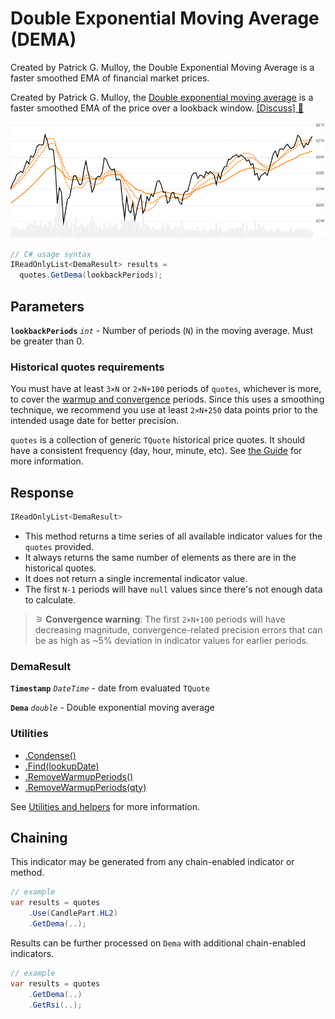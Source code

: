 # Double Exponential Moving Average (DEMA)

 Created by Patrick G. Mulloy, the Double Exponential Moving Average is a faster smoothed EMA of financial market prices.



Created by Patrick G. Mulloy, the [Double exponential moving average](https://en.wikipedia.org/wiki/Double_exponential_moving_average) is a faster smoothed EMA of the price over a lookback window.
[[Discuss] &#128172;](https://github.com/DaveSkender/Stock.Indicators/discussions/807 "Community discussion about this indicator")

![chart for Dema](../assets/charts/Dema.png)

```csharp
// C# usage syntax
IReadOnlyList<DemaResult> results =
  quotes.GetDema(lookbackPeriods);
```

## Parameters

**`lookbackPeriods`** _`int`_ - Number of periods (`N`) in the moving average.  Must be greater than 0.

### Historical quotes requirements

You must have at least `3×N` or `2×N+100` periods of `quotes`, whichever is more, to cover the [warmup and convergence](https://github.com/DaveSkender/Stock.Indicators/discussions/688) periods.  Since this uses a smoothing technique, we recommend you use at least `2×N+250` data points prior to the intended usage date for better precision.

`quotes` is a collection of generic `TQuote` historical price quotes.  It should have a consistent frequency (day, hour, minute, etc).  See [the Guide](../guide.md#historical-quotes) for more information.

## Response

```csharp
IReadOnlyList<DemaResult>
```

- This method returns a time series of all available indicator values for the `quotes` provided.
- It always returns the same number of elements as there are in the historical quotes.
- It does not return a single incremental indicator value.
- The first `N-1` periods will have `null` values since there's not enough data to calculate.

>&#9886; **Convergence warning**: The first `2×N+100` periods will have decreasing magnitude, convergence-related precision errors that can be as high as ~5% deviation in indicator values for earlier periods.

### DemaResult

**`Timestamp`** _`DateTime`_ - date from evaluated `TQuote`

**`Dema`** _`double`_ - Double exponential moving average

### Utilities

- [.Condense()](../utilities.md#sort-quotes)
- [.Find(lookupDate)](../utilities.md#find-indicator-result)
- [.RemoveWarmupPeriods()](../utilities.md#get-or-exclude-nulls)
- [.RemoveWarmupPeriods(qty)](../utilities.md#get-or-exclude-nulls)

See [Utilities and helpers](../utilities.md#utilities-for-indicator-results) for more information.

## Chaining

This indicator may be generated from any chain-enabled indicator or method.

```csharp
// example
var results = quotes
    .Use(CandlePart.HL2)
    .GetDema(..);
```

Results can be further processed on `Dema` with additional chain-enabled indicators.

```csharp
// example
var results = quotes
    .GetDema(..)
    .GetRsi(..);
```
